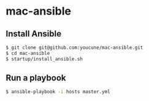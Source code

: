 # mac-ansible

## Install Ansible

```bash
$ git clone git@github.com:youcune/mac-ansible.git
$ cd mac-ansible
$ startup/install_ansible.sh
```

## Run a playbook

```bash
$ ansible-playbook -i hosts master.yml
```
